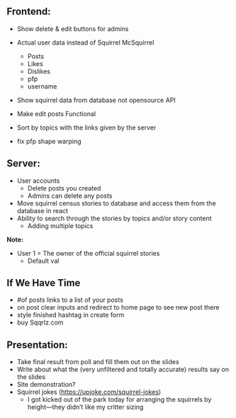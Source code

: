## **Frontend:**

-   Show delete & edit buttons for admins
-   Actual user data instead of Squirrel McSquirrel

    -   Posts
    -   Likes
    -   Dislikes
    -   pfp
    -   username

-   Show squirrel data from database not opensource API
-   Make edit posts Functional
-   Sort by topics with the links given by the server
-   fix pfp shape warping

## **Server:**

-   User accounts
    -   Delete posts you created
    -   Admins can delete any posts
-   Move squirrel census stories to database and access them from the database in react
-   Ability to search through the stories by topics and/or story content
    -   Adding multiple topics

**Note:**

-   User 1 = The owner of the official squirrel stories
    -   Default val

## **If We Have Time**

-   #of posts links to a list of your posts
-   on post clear inputs and redirect to home page to see new post there
-   style finished hashtag in create form
-   buy Sqqrlz.com

## **Presentation:**

-   Take final result from poll and fill them out on the slides
-   Write about what the (very unfiltered and totally accurate) results say on the slides
-   Site demonstration?
-   Squirrel jokes (https://upjoke.com/squirrel-jokes)
    -   I got kicked out of the park today for arranging the squirrels by height—they didn’t like my critter sizing

